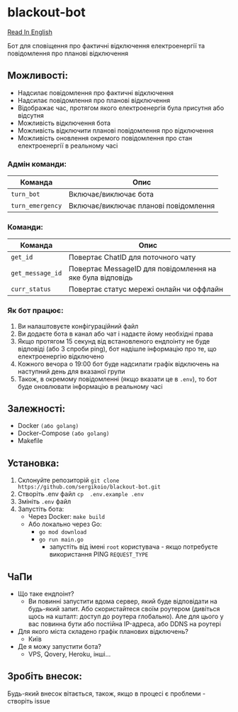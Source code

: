 # blackout-bot
[Read In English](README.md)

Бот для сповіщення про фактичні відключення електроенергії та повідомлення про планові відключення

## Можливості:
- Надсилає повідомлення про фактичні відключення
- Надсилає повідомлення про планові відключення
- Відображає час, протягом якого електроенергія була присутня або відсутня
- Можливість відключення бота
- Можливість відключити планові повідомлення про відключення
- Можливість оновлення окремого повідомлення про стан електроенергії в реальному часі

### Адмін команди:
| Команда          | Опис                                  |
|------------------|---------------------------------------|
| `turn_bot`       | Включає/виключає бота                 |
| `turn_emergency` | Включає/виключає планові повідомлення |

### Команди:
| Команда          | Опис                                                      |
|------------------|-----------------------------------------------------------|
| `get_id`         | Повертає ChatID для поточного чату                        |
| `get_message_id` | Повертає MessageID для повідомлення на яке була відповідь |
| `curr_status`    | Повертає статус мережі онлайн чи оффлайн                  |

### Як бот працює:
1. Ви налаштовуєте конфігураційний файл
2. Ви додаєте бота в канал або чат і надаєте йому необхідні права
3. Якщо протягом 15 секунд від встановленого ендпоінту не буде відповіді (або 3 спроби ping), бот надішле інформацію про те, що електроенергію відключено
4. Кожного вечора о 19:00 бот буде надсилати графік відключень на наступний день для вказаної групи
5. Також, в окремому повідомленні (якщо вказати це в `.env`), то бот буде оновлювати інформацію в реальному часі

## Залежності:
- Docker `(або golang)`
- Docker-Compose `(або golang)`
- Makefile

## Установка:
1. Склонуйте репозиторій `git clone https://github.com/sergikoio/blackout-bot.git`
2. Створіть .env файл `cp  .env.example .env`
3. Змініть `.env` файл
4. Запустіть бота:
   - Через Docker: `make build`
   - Або локально через Go:
      - `go mod download`
      - `go run main.go`
        - запустіть від імені `root` користувача - якщо потребуєте використання PING `REQUEST_TYPE`

## ЧаПи
- Що таке ендпоінт?
   - Ви повинні запустити вдома сервер, який буде відповідати на будь-який запит. Або скористайтеся своїм роутером (дивіться щось на кшталт: доступ до роутера глобально). Але для цього у вас повинна бути або постійна IP-адреса, або DDNS на роутері
- Для якого міста складено графік планових відключень?
   - Київ
- Де я можу запустити бота?
   - VPS, Qovery, Heroku, інші...

## Зробіть внесок:
Будь-який внесок вітається, також, якщо в процесі є проблеми - створіть issue